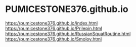 # PUMICESTONE376.github.io
https://pumicestone376.github.io/index.html <br />
https://pumicestone376.github.io/Prilepin.html <br />
https://pumicestone376.github.io/RussianSquatRoutine.html <br />
https://pumicestone376.github.io/Smolov.html <br />
